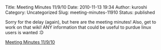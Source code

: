 Title: Meeting Minutes 11/9/10
Date: 2010-11-13 19:34
Author: kuroshi
Category: Uncategorized
Slug: meeting-minutes-11910
Status: published

Sorry for the delay (again), but here are the meeting minutes! Also, get
to work on that wiki! ANY information that could be useful to purdue
linux users is wanted :D

[Meeting Minutes
11/9/10](/files/2010/11/10-9-10.pdf)
